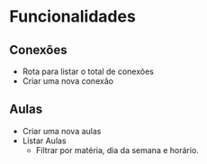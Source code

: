 # Funcionalidades

## Conexões

- Rota para listar o total de conexões
- Criar uma nova conexão

## Aulas

- Criar uma nova aulas
- Listar Aulas
    - Filtrar por matéria, dia da semana e horário.
